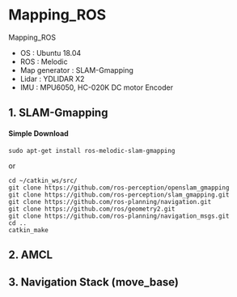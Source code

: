 # Mapping_ROS
Mapping_ROS
- OS : Ubuntu 18.04
- ROS : Melodic
- Map generator : SLAM-Gmapping
- Lidar : YDLIDAR X2
- IMU : MPU6050, HC-020K DC motor Encoder     
      
###
## 1. SLAM-Gmapping  
#### Simple Download
~~~
sudo apt-get install ros-melodic-slam-gmapping
~~~
or    
~~~
cd ~/catkin_ws/src/
git clone https://github.com/ros-perception/openslam_gmapping
git clone https://github.com/ros-perception/slam_gmapping.git
git clone https://github.com/ros-planning/navigation.git
git clone https://github.com/ros/geometry2.git
git clone https://github.com/ros-planning/navigation_msgs.git
cd ..
catkin_make
~~~

###
## 2. AMCL

###
## 3. Navigation Stack (move_base)



